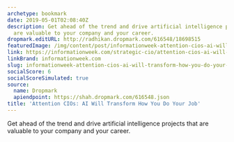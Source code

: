```yaml
---
archetype: bookmark
date: 2019-05-01T02:08:40Z
description: Get ahead of the trend and drive artificial intelligence projects that
  are valuable to your company and your career.
dropmark.editURL: http://radhikan.dropmark.com/616548/18698515
featuredImage: /img/content/post/informationweek-attention-cios-ai-will-transform-how-you-do-your-job.PNG
link: https://informationweek.com/strategic-cio/attention-cios-ai-will-transform-how-you-do-your-job/a/d-id/1334538
linkBrand: informationweek.com
slug: informationweek-attention-cios-ai-will-transform-how-you-do-your-job
socialScore: 6
socialScoreSimulated: true
source:
  name: Dropmark
  apiendpoint: https://shah.dropmark.com/616548.json
title: 'Attention CIOs: AI Will Transform How You Do Your Job'
---
```

Get ahead of the trend and drive artificial intelligence projects that are valuable to your company and your career.
